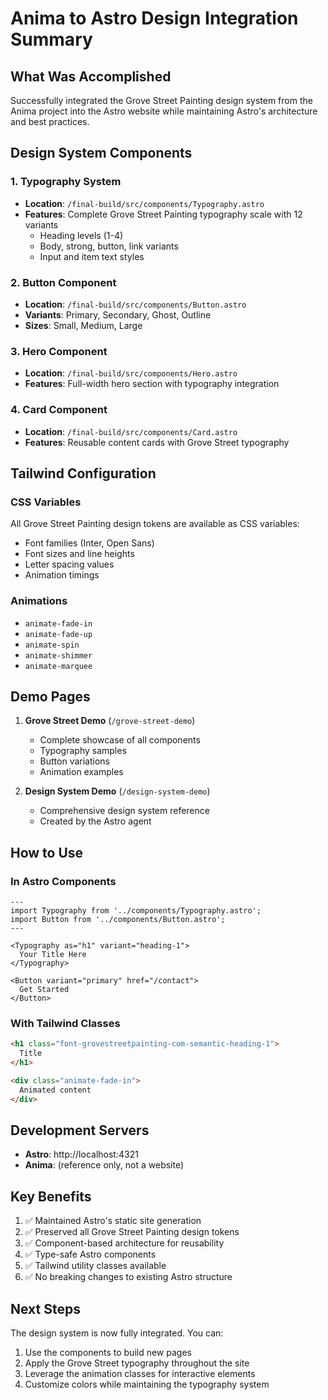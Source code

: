# Anima to Astro Design Integration Summary

## What Was Accomplished

Successfully integrated the Grove Street Painting design system from the Anima project into the Astro website while maintaining Astro's architecture and best practices.

## Design System Components

### 1. Typography System
- **Location**: `/final-build/src/components/Typography.astro`
- **Features**: Complete Grove Street Painting typography scale with 12 variants
  - Heading levels (1-4)
  - Body, strong, button, link variants
  - Input and item text styles

### 2. Button Component
- **Location**: `/final-build/src/components/Button.astro`
- **Variants**: Primary, Secondary, Ghost, Outline
- **Sizes**: Small, Medium, Large

### 3. Hero Component
- **Location**: `/final-build/src/components/Hero.astro`
- **Features**: Full-width hero section with typography integration

### 4. Card Component
- **Location**: `/final-build/src/components/Card.astro`
- **Features**: Reusable content cards with Grove Street typography

## Tailwind Configuration

### CSS Variables
All Grove Street Painting design tokens are available as CSS variables:
- Font families (Inter, Open Sans)
- Font sizes and line heights
- Letter spacing values
- Animation timings

### Animations
- `animate-fade-in`
- `animate-fade-up`
- `animate-spin`
- `animate-shimmer`
- `animate-marquee`

## Demo Pages

1. **Grove Street Demo** (`/grove-street-demo`)
   - Complete showcase of all components
   - Typography samples
   - Button variations
   - Animation examples

2. **Design System Demo** (`/design-system-demo`)
   - Comprehensive design system reference
   - Created by the Astro agent

## How to Use

### In Astro Components
```astro
---
import Typography from '../components/Typography.astro';
import Button from '../components/Button.astro';
---

<Typography as="h1" variant="heading-1">
  Your Title Here
</Typography>

<Button variant="primary" href="/contact">
  Get Started
</Button>
```

### With Tailwind Classes
```html
<h1 class="font-grovestreetpainting-com-semantic-heading-1">
  Title
</h1>

<div class="animate-fade-in">
  Animated content
</div>
```

## Development Servers

- **Astro**: http://localhost:4321
- **Anima**: (reference only, not a website)

## Key Benefits

1. ✅ Maintained Astro's static site generation
2. ✅ Preserved all Grove Street Painting design tokens
3. ✅ Component-based architecture for reusability
4. ✅ Type-safe Astro components
5. ✅ Tailwind utility classes available
6. ✅ No breaking changes to existing Astro structure

## Next Steps

The design system is now fully integrated. You can:
1. Use the components to build new pages
2. Apply the Grove Street typography throughout the site
3. Leverage the animation classes for interactive elements
4. Customize colors while maintaining the typography system